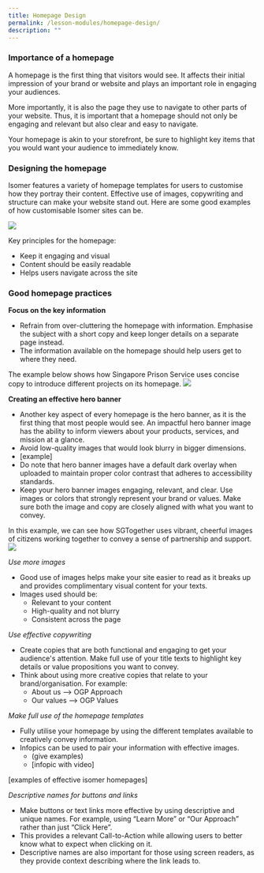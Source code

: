 ```yaml
---
title: Homepage Design
permalink: /lesson-modules/homepage-design/
description: ""
---
```

### Importance of a homepage ### 
A homepage is the first thing that visitors would see. It affects their initial impression of your brand or website and plays an important role in engaging your audiences.

More importantly, it is also the page they use to navigate to other parts of your website. Thus, it is important that a homepage should not only be engaging and relevant but also clear and easy to navigate.

Your homepage is akin to your storefront, be sure to highlight key items that you would want your audience to immediately know.

### Designing the homepage ### 
Isomer features a variety of homepage templates for users to customise how they portray their content. Effective use of images, copywriting and structure can make your website stand out. Here are some good examples of how customisable Isomer sites can be.

![](https://i.imgur.com/FuC2Mbj.png)

Key principles for the homepage:

*   Keep it engaging and visual
*   Content should be easily readable
*   Helps users navigate across the site

### Good homepage practices ###


**Focus on the key information**
*   Refrain from over-cluttering the homepage with information. Emphasise the subject with a short copy and keep longer details on a separate page instead.
*   The information available on the homepage should help users get to where they need.

The example below shows how Singapore Prison Service uses concise copy to introduce different projects on its homepage.
![](https://i.imgur.com/L0utKdr.png)

**Creating an effective hero banner**

*   Another key aspect of every homepage is the hero banner, as it is the first thing that most people would see. An impactful hero banner image has the ability to inform viewers about your products, services, and mission at a glance.
*   Avoid low-quality images that would look blurry in bigger dimensions.
*   \[example\]
*   Do note that hero banner images have a default dark overlay when uploaded to maintain proper color contrast that adheres to accessibility standards.
*   Keep your hero banner images engaging, relevant, and clear. Use images or colors that strongly represent your brand or values. Make sure both the image and copy are closely aligned with what you want to convey.

In this example, we can see how SGTogether uses vibrant, cheerful images of citizens working together to convey a sense of partnership and support.
![](https://i.imgur.com/qkw7tA2.png)


_Use more images_

*   Good use of images helps make your site easier to read as it breaks up and provides complimentary visual content for your texts.
*   Images used should be:
    *   Relevant to your content
    *   High-quality and not blurry
    *   Consistent across the page

_Use effective copywriting_

*   Create copies that are both functional and engaging to get your audience's attention. Make full use of your title texts to highlight key details or value propositions you want to convey.
*   Think about using more creative copies that relate to your brand/organisation. For example:
    *   About us –> OGP Approach
    *   Our values —> OGP Values

_Make full use of the homepage templates_

*   Fully utilise your homepage by using the different templates available to creatively convey information.
*   Infopics can be used to pair your information with effective images.
    *   (give examples)
    *   \[infopic with video\]

\[examples of effective isomer homepages\]

_Descriptive names for buttons and links_

*   Make buttons or text links more effective by using descriptive and unique names. For example, using “Learn More” or “Our Approach” rather than just “Click Here”.
*   This provides a relevant Call-to-Action while allowing users to better know what to expect when clicking on it.
*   Descriptive names are also important for those using screen readers, as they provide context describing where the link leads to.